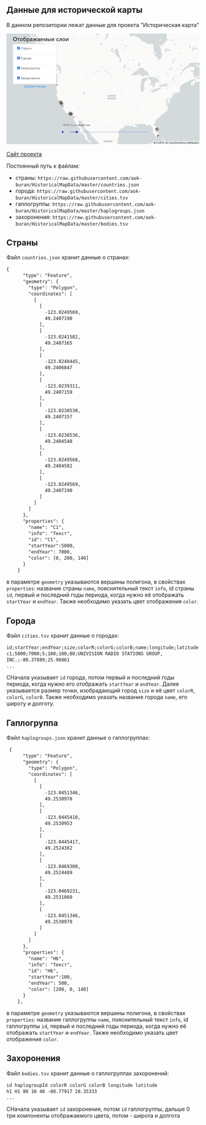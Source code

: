 ## Данные для исторической карты

В данном репозитории лежат данные для проекта "Историческая карта"


![](img/img.png)

[Сайт проекта](https://hm.buran.center)


Постоянный путь к файлам:
- страны: `https://raw.githubusercontent.com/aok-buran/HistoricalMapData/master/countries.json`
- города: `https://raw.githubusercontent.com/aok-buran/HistoricalMapData/master/cities.tsv`
- гаплогруппы: `https://raw.githubusercontent.com/aok-buran/HistoricalMapData/master/haplogroups.json`
- захоронения: `https://raw.githubusercontent.com/aok-buran/HistoricalMapData/master/bodies.tsv`


## Страны

Файл `countries.json` хранит данные о странах:

```
{
      "type": "Feature",
      "geometry": {
        "type": "Polygon",
        "coordinates": [
          [
            [
              -123.0249569,
              49.2407190
            ],
            [
              -123.0241582,
              49.2407165
            ],
            [
              -123.0240445,
              49.2406847
            ],
            [
              -123.0239311,
              49.2407159
            ],
            [
              -123.0238530,
              49.2407157
            ],
            [
              -123.0238536,
              49.2404548
            ],
            [
              -123.0249568,
              49.2404582
            ],
            [
              -123.0249569,
              49.2407190
            ]
          ]
        ]
      },
      "properties": {
        "name": "C1",
        "info": "Текст",
        "id": "C1",
        "startYear":5000,
        "endYear": 7000,
        "color": [0, 200, 140]
      }
    }
```

в параметре `geometry` указываются вершины полигона, в свойствах `properties`: название страны
`name`, пояснительный текст `info`, id страны `id`, первый и последний годы
периода, когда нужно её отображать `startYear` и `endYear`. Также необходимо указать цвет 
отображения `color`.


## Города

Файл `cities.tsv` хранит данные о городах:

```
id;startYear;endYear;size;colorR;colorG;colorB;name;longitude;latitude
c1;5000;7000;5;100;100;80;UNIVISION RADIO STATIONS GROUP, INC.;-80.37889;25.96861
...
```

СНачала указывает `id` города, потом первый и последний годы
периода, когда нужно его отображать `startYear` и `endYear`. Далее указывается размер
точки, изобрадающий город `size` и её цвет `colorR`, `colorG`, `colorB`.
Также необходимо указать название города `name`, его широту и долготу.


## Гаплогруппа

Файл `haplogroups.json` хранит данные о гаплогруппах:

```
 {
      "type": "Feature",
      "geometry": {
        "type": "Polygon",
        "coordinates": [
          [
            [
              -123.0451346,
              49.2530978
            ],
            [
              -123.0445410,
              49.2530953
            ],
            [
              -123.0445417,
              49.2524382
            ],
            [
              -123.0469300,
              49.2524489
            ],
            [
              -123.0469231,
              49.2531060
            ],
            [
              -123.0451346,
              49.2530978
            ]
          ]
        ]
      },
      "properties": {
        "name": "H6",
        "info": "Текст",
        "id": "H6",
        "startYear":100,
        "endYear": 500,
        "color": [200, 0, 140]
      }
    },
```

в параметре `geometry` указываются вершины полигона, в свойствах `properties`: название гаплогруппы
`name`, пояснительный текст `info`, id гаплогруппы `id`, первый и последний годы
периода, когда нужно её отображать `startYear` и `endYear`. Также необходимо указать цвет 
отображения `color`.

## Захоронения


Файл `bodies.tsv` хранит данные о гаплогруппах захоронений:

```
id haplogroupId colorR colorG colorB longitude latitude
h1 H1 80 10 40 -80.77917 28.35333
...
```

СНачала указывает `id` захоронения, потом `id` гаплогруппы, дальше 0 три компоненты отображаемого
цвета, потом - широта и долгота